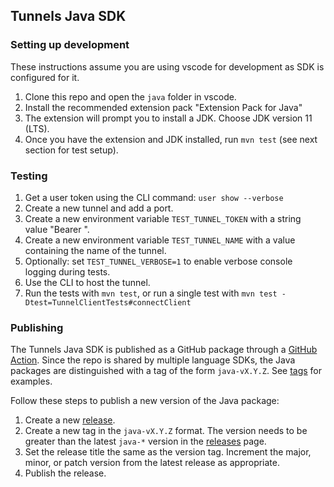 ## Tunnels Java SDK

### Setting up development
These instructions assume you are using vscode for development as SDK is configured for it.
1. Clone this repo and open the `java` folder in vscode.
2. Install the recommended extension pack "Extension Pack for Java"
3. The extension will prompt you to install a JDK. Choose JDK version 11 (LTS).
4. Once you have the extension and JDK installed, run `mvn test` (see next section for test setup).

### Testing
1. Get a user token using the CLI command: `user show --verbose`
2. Create a new tunnel and add a port.
3. Create a new environment variable `TEST_TUNNEL_TOKEN` with a string value "Bearer <token>".
4. Create a new environment variable `TEST_TUNNEL_NAME` with a value containing the name of the tunnel.
5. Optionally: set `TEST_TUNNEL_VERBOSE=1` to enable verbose console logging during tests.
5. Use the CLI to host the tunnel.
6. Run the tests with `mvn test`, or run a single test with `mvn test -Dtest=TunnelClientTests#connectClient`

### Publishing
The Tunnels Java SDK is published as a GitHub package through a [GitHub Action](../.github/workflows/java-sdk-release.yml). Since the repo is shared by multiple language SDKs, the Java packages are distinguished with a tag of the form `java-vX.Y.Z`. See [tags](https://github.com/microsoft/dev-tunnels/tags) for examples.

Follow these steps to publish a new version of the Java package:
1. Create a new [release](https://github.com/microsoft/dev-tunnels/releases/new).
2. Create a new tag in the `java-vX.Y.Z` format. The version needs to be greater than the latest `java-*` version in the [releases](https://github.com/microsoft/dev-tunnels/releases) page.
3. Set the release title the same as the version tag. Increment the major, minor, or patch version from the latest release as appropriate.
4. Publish the release.
